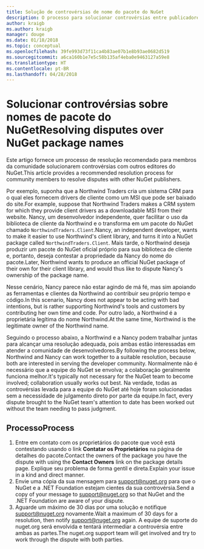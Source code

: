 ```yaml
---
title: Solução de controvérsias de nome do pacote do NuGet
description: O processo para solucionar controvérsias entre publicadores de pacotes do NuGet relacionadas à identidade visual, marcas comerciais e outras situações de conflito.
author: kraigb
ms.author: kraigb
manager: douge
ms.date: 01/18/2018
ms.topic: conceptual
ms.openlocfilehash: 39fe993d73f11ca4b83ae07b1e8b93ae0682d519
ms.sourcegitcommit: a6ca160b1e7e5c58b135af4eba0e9463127a59e8
ms.translationtype: HT
ms.contentlocale: pt-BR
ms.lasthandoff: 04/28/2018
---
```

# <a name="resolving-disputes-over-nuget-package-names"></a><span data-ttu-id="19deb-103">Solucionar controvérsias sobre nomes de pacote do NuGet</span><span class="sxs-lookup"><span data-stu-id="19deb-103">Resolving disputes over NuGet package names</span></span>

<span data-ttu-id="19deb-104">Este artigo fornece um processo de resolução recomendado para membros da comunidade solucionarem controvérsias com outros editores do NuGet.</span><span class="sxs-lookup"><span data-stu-id="19deb-104">This article provides a recommended resolution process for community members to resolve disputes with other NuGet publishers.</span></span>

<span data-ttu-id="19deb-105">Por exemplo, suponha que a Northwind Traders cria um sistema CRM para o qual eles fornecem drivers de cliente como um MSI que pode ser baixado do site.</span><span class="sxs-lookup"><span data-stu-id="19deb-105">For example, suppose that Northwind Traders makes a CRM system for which they provide client drivers as a downloadable MSI from their website.</span></span> <span data-ttu-id="19deb-106">Nancy, um desenvolvedor independente, quer facilitar o uso da biblioteca de cliente da Northwind e o transforma em um pacote do NuGet chamado `NorthwindTraders.Client`.</span><span class="sxs-lookup"><span data-stu-id="19deb-106">Nancy, an independent developer, wants to make it easier to use Northwind's client library, and turns it into a NuGet package called `NorthwindTraders.Client`.</span></span> <span data-ttu-id="19deb-107">Mais tarde, o Northwind deseja produzir um pacote do NuGet oficial próprio para sua biblioteca de cliente e, portanto, deseja contestar a propriedade da Nancy do nome do pacote.</span><span class="sxs-lookup"><span data-stu-id="19deb-107">Later, Northwind wants to produce an official NuGet package of their own for their client library, and would thus like to dispute Nancy's ownership of the package name.</span></span>

<span data-ttu-id="19deb-108">Nesse cenário, Nancy parece não estar agindo de má fé, mas sim apoiando as ferramentas e clientes da Northwind ao contribuir seu próprio tempo e código.</span><span class="sxs-lookup"><span data-stu-id="19deb-108">In this scenario, Nancy does not appear to be acting with bad intentions, but is rather supporting Northwind's tools and customers by contributing her own time and code.</span></span> <span data-ttu-id="19deb-109">Por outro lado, a Northwind é a proprietária legítima do nome Northwind.</span><span class="sxs-lookup"><span data-stu-id="19deb-109">At the same time, Northwind is the legitimate owner of the Northwind name.</span></span>

<span data-ttu-id="19deb-110">Seguindo o processo abaixo, a Northwind e a Nancy podem trabalhar juntas para alcançar uma resolução adequada, pois ambas estão interessadas em atender a comunidade de desenvolvedores.</span><span class="sxs-lookup"><span data-stu-id="19deb-110">By following the process below, Northwind and Nancy can work together to a suitable resolution, because both are interested in serving the developer community.</span></span> <span data-ttu-id="19deb-111">Normalmente não é necessário que a equipe do NuGet se envolva; a colaboração geralmente funciona melhor.</span><span class="sxs-lookup"><span data-stu-id="19deb-111">It's typically not necessary for the NuGet team to become involved; collaboration usually works out best.</span></span> <span data-ttu-id="19deb-112">Na verdade, todas as controvérsias levada para a equipe do NuGet até hoje foram solucionadas sem a necessidade de julgamento direto por parte da equipe.</span><span class="sxs-lookup"><span data-stu-id="19deb-112">In fact, every dispute brought to the NuGet team's attention to date has been worked out without the team needing to pass judgment.</span></span>

## <a name="process"></a><span data-ttu-id="19deb-113">Processo</span><span class="sxs-lookup"><span data-stu-id="19deb-113">Process</span></span>

1. <span data-ttu-id="19deb-114">Entre em contato com os proprietários do pacote que você está contestando usando o link **Contatar os Proprietários** na página de detalhes do pacote.</span><span class="sxs-lookup"><span data-stu-id="19deb-114">Contact the owners of the package you have the dispute with using the **Contact Owners** link on the package details page.</span></span> <span data-ttu-id="19deb-115">Explique seu problema de forma gentil e direta.</span><span class="sxs-lookup"><span data-stu-id="19deb-115">Explain your issue in a kind and direct manner.</span></span>
2. <span data-ttu-id="19deb-116">Envie uma cópia da sua mensagem para [support@nuget.org](mailto:support@nuget.org) para que o NuGet e a .NET Foundation estejam cientes da sua controvérsia.</span><span class="sxs-lookup"><span data-stu-id="19deb-116">Send a copy of your message to [support@nuget.org](mailto:support@nuget.org) so that NuGet and the .NET Foundation are aware of your dispute.</span></span>
3. <span data-ttu-id="19deb-117">Aguarde um máximo de 30 dias por uma solução e notifique [support@nuget.org](mailto:support@nuget.org) novamente.</span><span class="sxs-lookup"><span data-stu-id="19deb-117">Wait a maximum of 30 days for a resolution, then notify [support@nuget.org](mailto:support@nuget.org) again.</span></span> <span data-ttu-id="19deb-118">A equipe de suporte do nuget.org será envolvida e tentará intermediar a controvérsia entre ambas as partes.</span><span class="sxs-lookup"><span data-stu-id="19deb-118">The nuget.org support team will get involved and try to work through the dispute with both parties.</span></span>
